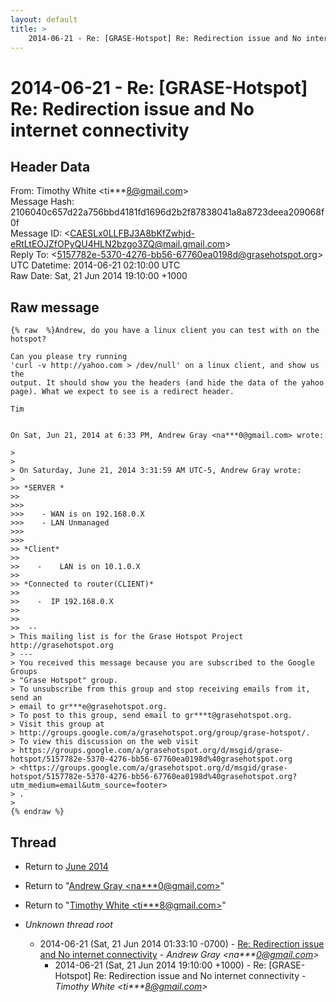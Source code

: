 ```yaml
---
layout: default
title: >
    2014-06-21 - Re: [GRASE-Hotspot] Re: Redirection issue and No internet connectivity
---
```


# 2014-06-21 - Re: [GRASE-Hotspot] Re: Redirection issue and No internet connectivity

## Header Data

From: Timothy White \<ti***8@gmail.com\><br>
Message Hash: 2106040c657d22a756bbd4181fd1696d2b2f87838041a8a8723deea209068f0f<br>
Message ID: \<CAESLx0LLFBJ3A8bKfZwhjd-eRtLtEOJZfOPyQU4HLN2bzgo3ZQ@mail.gmail.com\><br>
Reply To: \<5157782e-5370-4276-bb56-67760ea0198d@grasehotspot.org\><br>
UTC Datetime: 2014-06-21 02:10:00 UTC<br>
Raw Date: Sat, 21 Jun 2014 19:10:00 +1000<br>

## Raw message

```
{% raw  %}Andrew, do you have a linux client you can test with on the hotspot?

Can you please try running
'curl -v http://yahoo.com > /dev/null' on a linux client, and show us the
output. It should show you the headers (and hide the data of the yahoo
page). What we expect to see is a redirect header.

Tim


On Sat, Jun 21, 2014 at 6:33 PM, Andrew Gray <na***0@gmail.com> wrote:

>
>
> On Saturday, June 21, 2014 3:31:59 AM UTC-5, Andrew Gray wrote:
>
>> *SERVER *
>>
>>>
>>>    - WAN is on 192.168.0.X
>>>    - LAN Unmanaged
>>>
>>>
>> *Client*
>>
>>    -    LAN is on 10.1.0.X
>>
>> *Connected to router(CLIENT)*
>>
>>    -  IP 192.168.0.X
>>
>>
>>  --
> This mailing list is for the Grase Hotspot Project http://grasehotspot.org
> ---
> You received this message because you are subscribed to the Google Groups
> "Grase Hotspot" group.
> To unsubscribe from this group and stop receiving emails from it, send an
> email to gr***e@grasehotspot.org.
> To post to this group, send email to gr***t@grasehotspot.org.
> Visit this group at
> http://groups.google.com/a/grasehotspot.org/group/grase-hotspot/.
> To view this discussion on the web visit
> https://groups.google.com/a/grasehotspot.org/d/msgid/grase-hotspot/5157782e-5370-4276-bb56-67760ea0198d%40grasehotspot.org
> <https://groups.google.com/a/grasehotspot.org/d/msgid/grase-hotspot/5157782e-5370-4276-bb56-67760ea0198d%40grasehotspot.org?utm_medium=email&utm_source=footer>
> .
>
{% endraw %}
```

## Thread

+ Return to [June 2014](/archive/2014/06)

+ Return to "[Andrew Gray <na***0<span>@</span>gmail.com>](/authors/na___0_at_gmail_com)"
+ Return to "[Timothy White <ti***8<span>@</span>gmail.com>](/authors/ti___8_at_gmail_com)"

+ _Unknown thread root_
  + 2014-06-21 (Sat, 21 Jun 2014 01:33:10 -0700) - [Re: Redirection issue and No internet connectivity](/archive/2014/06/d8ec913a766bf6c151441b55e380b8f0c8239c978e2973122d63974928290f44) - _Andrew Gray \<na***0@gmail.com\>_
    + 2014-06-21 (Sat, 21 Jun 2014 19:10:00 +1000) - Re: [GRASE-Hotspot] Re: Redirection issue and No internet connectivity - _Timothy White \<ti***8@gmail.com\>_

